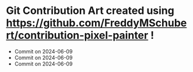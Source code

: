 # Git Contribution Art created using https://github.com/FreddyMSchubert/contribution-pixel-painter !
- Commit on 2024-06-09
- Commit on 2024-06-09
- Commit on 2024-06-09
